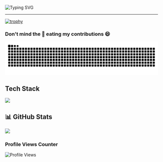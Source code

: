 ![Typing SVG](https://readme-typing-svg.demolab.com?font=Fira+Code&pause=300&color=1CD30D&vCenter=true&width=550&lines=%F0%9F%91%8B+Hi+there%2C;%F0%9F%98%8A+Thanks+for+visiting!)

---
<!--
**rbnhd/rbnhd** is a ✨ _special_ ✨ repository because its `README.md` (this file) appears on your GitHub profile.

Here are some ideas to get you started:

- 🔭 I’m currently working on ...
- 🌱 I’m currently learning ...
- 👯 I’m looking to collaborate on ...
- 🤔 I’m looking for help with ...
- 💬 Ask me about ...
- 📫 How to reach me: ...
- 😄 Pronouns: ...
- ⚡ Fun fact: ...
-->

<!-- [![trophy](https://github-profile-trophy.vercel.app/?username=rbnhd&theme=onedark)](https://github.com/ryo-ma/github-profile-trophy) -->
[![trophy](https://trophygh.kolioaris.xyz/?username=rbnhd&theme=onedark)](https://github.com/ryo-ma/github-profile-trophy)

### Don't mind the 🐍 eating my contributions 😄 
<picture>
  <source media="(prefers-color-scheme: dark)" srcset="https://raw.githubusercontent.com/rbnhd/rbnhd/snk/github-contribution-grid-snake-dark.svg">
  <source media="(prefers-color-scheme: light)" srcset="https://raw.githubusercontent.com/rbnhd/rbnhd/snk/github-contribution-grid-snake.svg">
  <img alt="github contribution grid snake animation" src="https://raw.githubusercontent.com/rbnhd/rbnhd/snk/github-contribution-grid-snake.svg">
</picture>

## Tech Stack
<p align="left">
  <img src="https://skillicons.dev/icons?i=python,aws,gcp,terraform,kubernetes,cpp,docker,jenkins," />
</p>

## 📊 GitHub Stats
<div align="left"> <img src="https://github-profile-summary-cards.vercel.app/api/cards/profile-details?username=rbnhd&theme=github_dark"/> </div>
<!--
<div align="center">
  <img height="180em" src="https://github-readme-stats.vercel.app/api/top-langs/?username=rbnhd&layout=compact&theme=dark"/>
</div>
-->

<!--
### Activity Graph

[![rbnhd's github activity graph](https://github-readme-activity-graph.vercel.app/graph?username=rbnhd&theme=react-dark)](https://github.com/ashutosh00710/github-readme-activity-graph)
-->

### Profile Views Counter
![Profile Views](https://komarev.com/ghpvc/?username=rbnhd&color=brightgreen)


